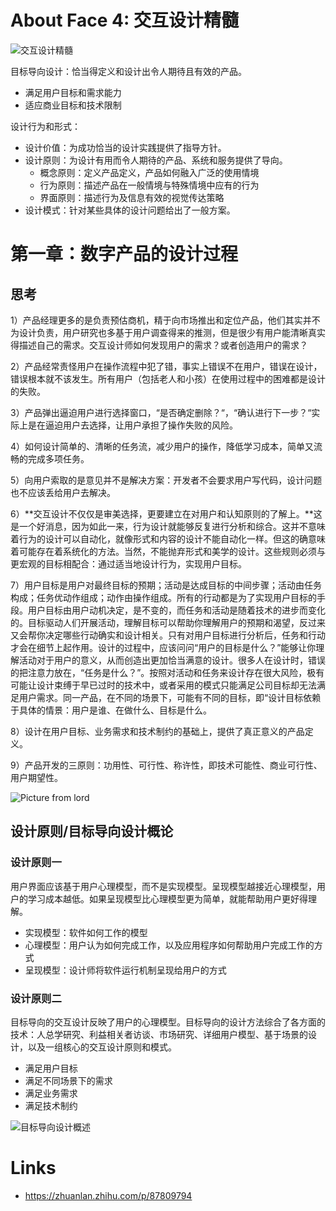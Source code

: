 # About Face 4: 交互设计精髓

![交互设计精髓](https://pic.imgdb.cn/item/63819cdb16f2c2beb1481043.jpg)

目标导向设计：恰当得定义和设计出令人期待且有效的产品。

- 满足用户目标和需求能力
- 适应商业目标和技术限制

设计行为和形式：

- 设计价值：为成功恰当的设计实践提供了指导方针。
- 设计原则：为设计有用而令人期待的产品、系统和服务提供了导向。
  - 概念原则：定义产品定义，产品如何融入广泛的使用情境
  - 行为原则：描述产品在一般情境与特殊情境中应有的行为
  - 界面原则：描述行为及信息有效的视觉传达策略
- 设计模式：针对某些具体的设计问题给出了一般方案。

# 第一章：数字产品的设计过程

## 思考

1）产品经理更多的是负责预估商机，精于向市场推出和定位产品，他们其实并不为设计负责，用户研究也多基于用户调查得来的推测，但是很少有用户能清晰真实得描述自己的需求。交互设计师如何发现用户的需求？或者创造用户的需求？

2）产品经常责怪用户在操作流程中犯了错，事实上错误不在用户，错误在设计，错误根本就不该发生。所有用户（包括老人和小孩）在使用过程中的困难都是设计的失败。

3）产品弹出逼迫用户进行选择窗口，“是否确定删除？“，“确认进行下一步？“实际上是在逼迫用户去选择，让用户承担了操作失败的风险。

4）如何设计简单的、清晰的任务流，减少用户的操作，降低学习成本，简单又流畅的完成多项任务。

5）向用户索取的是意见并不是解决方案：开发者不会要求用户写代码，设计问题也不应该丢给用户去解决。

6）**交互设计不仅仅是审美选择，更要建立在对用户和认知原则的了解上。**这是一个好消息，因为如此一来，行为设计就能够反复进行分析和综合。这并不意味着行为的设计可以自动化，就像形式和内容的设计不能自动化一样。但这的确意味着可能存在着系统化的方法。当然，不能抛弃形式和美学的设计。这些规则必须与更宏观的目标相配合：通过适当地设计行为，实现用户目标。

7）用户目标是用户对最终目标的预期；活动是达成目标的中间步骤；活动由任务构成；任务优动作组成；动作由操作组成。所有的行动都是为了实现用户目标的手段。用户目标由用户动机决定，是不变的，而任务和活动是随着技术的进步而变化的。目标驱动人们开展活动，理解目标可以帮助你理解用户的预期和渴望，反过来又会帮你决定哪些行动确实和设计相关。只有对用户目标进行分析后，任务和行动才会在细节上起作用。设计的过程中，应该问问“用户的目标是什么？”能够让你理解活动对于用户的意义，从而创造出更加恰当满意的设计。很多人在设计时，错误的把注意力放在，“任务是什么？”。按照对活动和任务来设计存在很大风险，极有可能让设计束缚于早已过时的技术中，或者采用的模式只能满足公司目标却无法满足用户需求。同一产品，在不同的场景下，可能有不同的目标，即“设计目标依赖于具体的情景：用户是谁、在做什么、目标是什么。

8）设计在用户目标、业务需求和技术制约的基础上，提供了真正意义的产品定义。

9）产品开发的三原则：功用性、可行性、称许性，即技术可能性、商业可行性、用户期望性。

![Picture from lord](https://pic.imgdb.cn/item/6381ad9e16f2c2beb1624ab9.jpg)

## 设计原则/目标导向设计概论

### 设计原则一

用户界面应该基于用户心理模型，而不是实现模型。呈现模型越接近心理模型，用户的学习成本越低。如果呈现模型比心理模型更为简单，就能帮助用户更好得理解。

- 实现模型：软件如何工作的模型
- 心理模型：用户认为如何完成工作，以及应用程序如何帮助用户完成工作的方式
- 呈现模型：设计师将软件运行机制呈现给用户的方式

### 设计原则二

目标导向的交互设计反映了用户的心理模型。目标导向的设计方法综合了各方面的技术：人总学研究、利益相关者访谈、市场研究、详细用户模型、基于场景的设计，以及一组核心的交互设计原则和模式。

- 满足用户目标
- 满足不同场景下的需求
- 满足业务需求
- 满足技术制约

![目标导向设计概述](https://pic.imgdb.cn/item/6381ae6316f2c2beb1640072.jpg)

# Links

- https://zhuanlan.zhihu.com/p/87809794
